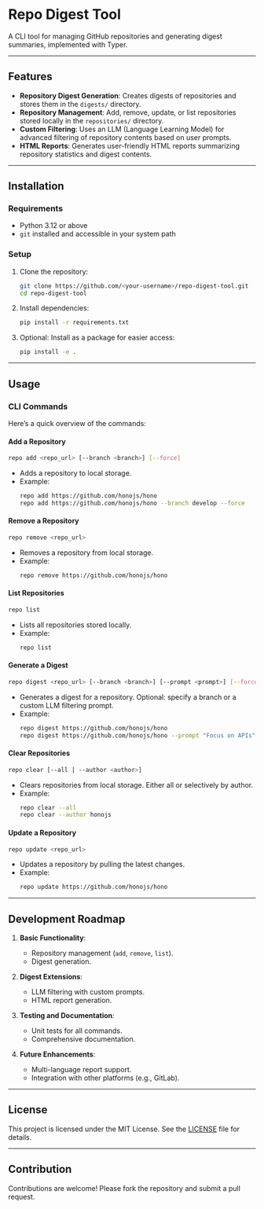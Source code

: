 # Repo Digest Tool

A CLI tool for managing GitHub repositories and generating digest summaries, implemented with Typer.

---

## Features

- **Repository Digest Generation**: Creates digests of repositories and stores them in the `digests/` directory.
- **Repository Management**: Add, remove, update, or list repositories stored locally in the `repositories/` directory.
- **Custom Filtering**: Uses an LLM (Language Learning Model) for advanced filtering of repository contents based on user prompts.
- **HTML Reports**: Generates user-friendly HTML reports summarizing repository statistics and digest contents.

---

## Installation

### Requirements

- Python 3.12 or above
- `git` installed and accessible in your system path

### Setup

1. Clone the repository:

   ```bash
   git clone https://github.com/<your-username>/repo-digest-tool.git
   cd repo-digest-tool
   ```

2. Install dependencies:

   ```bash
   pip install -r requirements.txt
   ```

3. Optional: Install as a package for easier access:
   ```bash
   pip install -e .
   ```

---

## Usage

### CLI Commands

Here’s a quick overview of the commands:

#### Add a Repository

```bash
repo add <repo_url> [--branch <branch>] [--force]
```

- Adds a repository to local storage.
- Example:
  ```bash
  repo add https://github.com/honojs/hono
  repo add https://github.com/honojs/hono --branch develop --force
  ```

#### Remove a Repository

```bash
repo remove <repo_url>
```

- Removes a repository from local storage.
- Example:
  ```bash
  repo remove https://github.com/honojs/hono
  ```

#### List Repositories

```bash
repo list
```

- Lists all repositories stored locally.
- Example:
  ```bash
  repo list
  ```

#### Generate a Digest

```bash
repo digest <repo_url> [--branch <branch>] [--prompt <prompt>] [--force]
```

- Generates a digest for a repository. Optional: specify a branch or a custom LLM filtering prompt.
- Example:
  ```bash
  repo digest https://github.com/honojs/hono
  repo digest https://github.com/honojs/hono --prompt "Focus on APIs"
  ```

#### Clear Repositories

```bash
repo clear [--all | --author <author>]
```

- Clears repositories from local storage. Either all or selectively by author.
- Example:
  ```bash
  repo clear --all
  repo clear --author honojs
  ```

#### Update a Repository

```bash
repo update <repo_url>
```

- Updates a repository by pulling the latest changes.
- Example:
  ```bash
  repo update https://github.com/honojs/hono
  ```

---

## Development Roadmap

1. **Basic Functionality**:

   - Repository management (`add`, `remove`, `list`).
   - Digest generation.

2. **Digest Extensions**:

   - LLM filtering with custom prompts.
   - HTML report generation.

3. **Testing and Documentation**:

   - Unit tests for all commands.
   - Comprehensive documentation.

4. **Future Enhancements**:
   - Multi-language report support.
   - Integration with other platforms (e.g., GitLab).

---

## License

This project is licensed under the MIT License. See the [LICENSE](LICENSE) file for details.

---

## Contribution

Contributions are welcome! Please fork the repository and submit a pull request.

